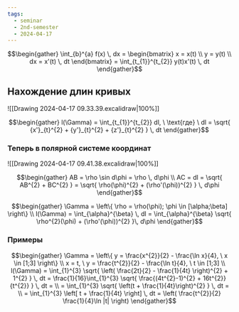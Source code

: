 ```yaml
---
tags:
  - seminar
  - 2nd-semester
  - 2024-04-17
---
```


$$\begin{gather}
\int_{b}^{a} f(x) \, dx = \begin{bmatrix}
x = x(t) \\
y = y(t) \\
dx = x'(t) \, dt
\end{bmatrix} = \int_{t_{1}}^{t_{2}} y(t)x'(t) \, dt 
\end{gather}$$

## Нахождение длин кривых

![[Drawing 2024-04-17 09.33.39.excalidraw|100%]]

$$\begin{gather}
l(\Gamma) = \int_{t_{1}}^{t_{2}} dl, \ \text{где} \ dl = \sqrt{ {x'}_{t}^{2} + {y'}_{t}^{2} + {z'}_{t}^{2} } \, dt
\end{gather}$$

### Теперь в полярной системе координат

![[Drawing 2024-04-17 09.41.38.excalidraw|100%]]

$$\begin{gather}
AB = \rho \sin d\phi = \rho \, d\phi \\
AC = dl = \sqrt{ AB^{2} + BC^{2} } = \sqrt{ \rho(\phi)^{2} + (\rho'(\phi))^{2} } \, d\phi
\end{gather}$$

$$\begin{gather}
\Gamma = \left\{ \rho = \rho(\phi); \phi \in [\alpha;\beta] \right\} \\
l(\Gamma) = \int_{\alpha}^{\beta} \, dl = \int_{\alpha}^{\beta} \sqrt{ \rho^{2}(\phi) + (\rho'(\phi))^{2} }\, d\phi 
\end{gather}$$

### Примеры

$$\begin{gather}
\Gamma =  \left\{ y = \frac{x^{2}}{2} - \frac{\ln x}{4}, \ x \in [1;3] \right\} \\
x = t, \ y = \frac{t^{2}}{2} - \frac{\ln t}{4}, \ t \in [1;3] \\
l(\Gamma) = \int_{1}^{3} \sqrt{ \left( \frac{2t}{2} - \frac{1}{4t} \right)^{2} + 1^{2} } \, dt = \frac{1}{16}\int_{1}^{3} \sqrt{ \frac{(4t^{2}-1)^{2} + 16t^{2}}{t^{2}} } \, dt = \\
= \int_{1}^{3} \sqrt{ \left(t + \frac{1}{4t}\right)^{2}  } \, dt = \\
= \int_{1}^{3} \left[ t + \frac{1}{4t} \right] \, dt = \left( \frac{t^{2}}{2} \frac{1}{4}\ln |t| \right)
\end{gather}$$